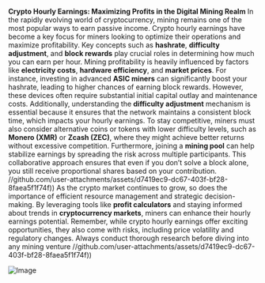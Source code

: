 **Crypto Hourly Earnings: Maximizing Profits in the Digital Mining Realm**
In the rapidly evolving world of cryptocurrency, mining remains one of the most popular ways to earn passive income. Crypto hourly earnings have become a key focus for miners looking to optimize their operations and maximize profitability. Key concepts such as **hashrate**, **difficulty adjustment**, and **block rewards** play crucial roles in determining how much you can earn per hour. 
Mining profitability is heavily influenced by factors like **electricity costs**, **hardware efficiency**, and **market prices**. For instance, investing in advanced **ASIC miners** can significantly boost your hashrate, leading to higher chances of earning block rewards. However, these devices often require substantial initial capital outlay and maintenance costs. Additionally, understanding the **difficulty adjustment** mechanism is essential because it ensures that the network maintains a consistent block time, which impacts your hourly earnings.
To stay competitive, miners must also consider alternative coins or tokens with lower difficulty levels, such as **Monero (XMR)** or **Zcash (ZEC)**, where they might achieve better returns without excessive competition. Furthermore, joining a **mining pool** can help stabilize earnings by spreading the risk across multiple participants. This collaborative approach ensures that even if you don’t solve a block alone, you still receive proportional shares based on your contribution.
 //github.com/user-attachments/assets/d7419ec9-dc67-403f-bf28-8faea5f1f74f))
As the crypto market continues to grow, so does the importance of efficient resource management and strategic decision-making. By leveraging tools like **profit calculators** and staying informed about trends in **cryptocurrency markets**, miners can enhance their hourly earnings potential. Remember, while crypto hourly earnings offer exciting opportunities, they also come with risks, including price volatility and regulatory changes. Always conduct thorough research before diving into any mining venture
 //github.com/user-attachments/assets/d7419ec9-dc67-403f-bf28-8faea5f1f74f))

![Image](https://github.com/user-attachments/assets/4a25d116-2220-4385-b08e-f287af8fcbc4)
